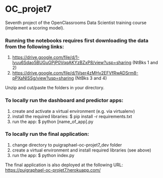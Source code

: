 # OC_projet7

Seventh project of the OpenClassrooms Data Scientist training course (implement a scoring model).

### Running the notebooks requires first downloading the data from the following links:
1. https://drive.google.com/file/d/1-lvuu6Sdao5BUGuGPjP0VqqAKYzBZxP8/view?usp=sharing (NtBks 1 and 2)
2. https://drive.google.com/file/d/1Vser4zMHv2EFVfRwADSrm8-pPXaNISSg/view?usp=sharing (NtBks 3 and 4)

Unzip and cut/paste the folders in your directory.

### To locally run the dashboard and predictor apps:
1. create and activate a virtual environment (e.g. via virtualenv)
2. install the required libraries: $ pip install -r requirements.txt
3. run the app: $ python [name_of_app].py

### To locally run the final application:
1. change directory to puigraphael-oc-projet7_dev folder
2. create a virtual environment and install required libraries (see above)
3. run the app: $ python index.py

The final application is also deployed at the following URL: https://puigraphael-oc-projet7.herokuapp.com/ 